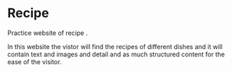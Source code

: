 # Recipe
Practice website of recipe .

In this website the vistor will find the recipes of different dishes and it will contain text and images and detail 
and as much structured content for the ease of the visitor.
